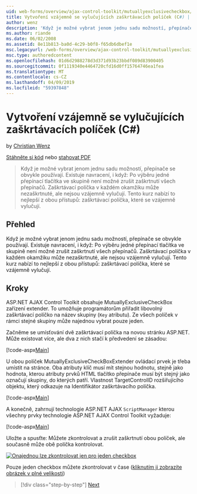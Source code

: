 ```yaml
---
uid: web-forms/overview/ajax-control-toolkit/mutuallyexclusivecheckbox/creating-mutually-exclusive-checkboxes-cs
title: Vytvoření vzájemně se vylučujících zaškrtávacích políček (C#) | Dokumentace Microsoftu
author: wenz
description: 'Když je možné vybrat jenom jednu sadu možností, přepínače se obvykle používají. Existuje navracení, i když: Jednou jednu skupinu je přepínač vybrán...'
ms.author: riande
ms.date: 06/02/2008
ms.assetid: 8e11b813-ba0d-4c29-b0f8-f65db6dbef1e
msc.legacyurl: /web-forms/overview/ajax-control-toolkit/mutuallyexclusivecheckbox/creating-mutually-exclusive-checkboxes-cs
msc.type: authoredcontent
ms.openlocfilehash: 01d6d2988278d3d371d93b23bbdf089d83900405
ms.sourcegitcommit: 0f1119340e4464720cfd16d0ff15764746ea1fea
ms.translationtype: MT
ms.contentlocale: cs-CZ
ms.lasthandoff: 04/09/2019
ms.locfileid: "59397848"
---
```

# <a name="creating-mutually-exclusive-checkboxes-c"></a>Vytvoření vzájemně se vylučujících zaškrtávacích políček (C#)

by [Christian Wenz](https://github.com/wenz)

[Stáhněte si kód](http://download.microsoft.com/download/9/3/f/93f8daea-bebd-4821-833b-95205389c7d0/MutuallyExclusiveCheckBox0.cs.zip) nebo [stahovat PDF](http://download.microsoft.com/download/b/6/a/b6ae89ee-df69-4c87-9bfb-ad1eb2b23373/mutuallyexclusivecheckbox0CS.pdf)

> Když je možné vybrat jenom jednu sadu možností, přepínače se obvykle používají. Existuje navracení, i když: Po výběru jedné přepínací tlačítka ve skupině není možné zrušit zaškrtnutí všech přepínačů. Zaškrtávací políčka v každém okamžiku může nezaškrtnuté, ale nejsou vzájemně vylučují. Tento kurz nabízí to nejlepší z obou přístupů: zaškrtávací políčka, které se vzájemně vylučují.


## <a name="overview"></a>Přehled

Když je možné vybrat jenom jednu sadu možností, přepínače se obvykle používají. Existuje navracení, i když: Po výběru jedné přepínací tlačítka ve skupině není možné zrušit zaškrtnutí všech přepínačů. Zaškrtávací políčka v každém okamžiku může nezaškrtnuté, ale nejsou vzájemně vylučují. Tento kurz nabízí to nejlepší z obou přístupů: zaškrtávací políčka, které se vzájemně vylučují.

## <a name="steps"></a>Kroky

ASP.NET AJAX Control Toolkit obsahuje MutuallyExclusiveCheckBox zařízení extender. To umožňuje programátorům přiřadit libovolný zaškrtávací políčko na název skupiny (`Key` atributu). Ze všech políček v rámci stejné skupiny může najednou vybrat pouze jeden.

Začněme se umísťování dvě zaškrtávací políčka na novou stránku ASP.NET. Může existovat více, ale dva z nich stačí k předvedení se zásadou:

[!code-aspx[Main](creating-mutually-exclusive-checkboxes-cs/samples/sample1.aspx)]

U obou políček MutuallyExclusiveCheckBoxExtender ovládací prvek je třeba umístit na stránce. Oba atributy klíč musí mít stejnou hodnotu, stejně jako hodnota, kterou atributy prvků HTML tlačítko přepínače musí být stejný jako označují skupiny, do kterých patří. Vlastnost TargetControlID rozšiřujícího objektu, který odkazuje na Identifikátor zaškrtávacího políčka.

[!code-aspx[Main](creating-mutually-exclusive-checkboxes-cs/samples/sample2.aspx)]

A konečně, zahrnují technologie ASP.NET AJAX `ScriptManager` kterou všechny prvky technologie ASP.NET AJAX Control Toolkit vyžaduje:

[!code-aspx[Main](creating-mutually-exclusive-checkboxes-cs/samples/sample3.aspx)]

Uložte a spusťte: Můžete zkontrolovat a zrušit zaškrtnutí obou políček, ale současně může obě políčka kontrolovat.


[![Onajednou lze zkontrolovat jen pro jeden checkbox](creating-mutually-exclusive-checkboxes-cs/_static/image2.png)](creating-mutually-exclusive-checkboxes-cs/_static/image1.png)

Pouze jeden checkbox můžete zkontrolovat v čase ([kliknutím ji zobrazíte obrázek v plné velikosti](creating-mutually-exclusive-checkboxes-cs/_static/image3.png))

> [!div class="step-by-step"]
> [Next](creating-mutually-exclusive-checkboxes-vb.md)
